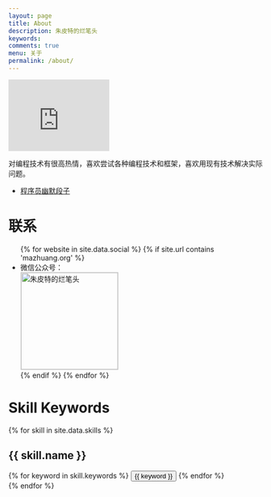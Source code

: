 ```yaml
---
layout: page
title: About
description: 朱皮特的烂笔头
keywords: 
comments: true
menu: 关于
permalink: /about/
---
```


<iframe src="https://githubbadge.appspot.com/bigsinger?s=1" style="border: 0;height: 142px;width: 200px;overflow: hidden;" frameBorder="0"></iframe>

对编程技术有很高热情，喜欢尝试各种编程技术和框架，喜欢用现有技术解决实际问题。

- [程序员幽默段子](https://www.zhupite.com/other/joke.html )

# 联系

<ul>
{% for website in site.data.social %}
{% if site.url contains 'mazhuang.org' %}
<li>
微信公众号：<br />
<img style="height:192px;width:192px;border:1px solid lightgrey;" src="{{ assets_base_url }}/assets/images/qrcode.jpg" alt="朱皮特的烂笔头" />
</li>
{% endif %}
{% endfor %}
</ul>

# Skill Keywords

{% for skill in site.data.skills %}
## {{ skill.name }}
<div class="btn-inline">
{% for keyword in skill.keywords %}
<button class="btn btn-outline" type="button">{{ keyword }}</button>
{% endfor %}
</div>
{% endfor %}